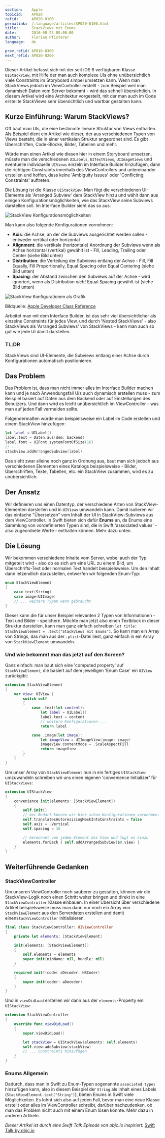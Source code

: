 ```yaml
---
section:    Apple
topicid:    AP020
refid:      AP020-0100
permalink:  /:language/articles/AP020-0100.html
title:      StackViews mit Enums
date:       2016-08-23 00:00:00
author:     Florian Pfisterer
language:   de

prev_refid: AP010-0300
next_refid: AP020-0200
---
```


Dieser Artikel befasst sich mit der seit iOS 9 verfügbaren Klasse `UIStackView`,
mit Hilfe der man auch komplexe UIs ohne unübersichtlich viele Constraints im Storyboard simpel umsetzen kann. Wenn man
StackViews jedoch im ViewController erstellt - zum Beispiel weil man dynamisch Daten vom Server bekommt - wird das
schnell übersichtlich. In diesem Artikel wird eine Architektur vorgestellt, mit der man auch im Code erstellte
StackViews sehr übersichtlich und wartbar gestalten kann.  

## Kurze Einführung: Warum StackViews?
Oft baut man UIs, die eine bestimmte lineare Struktur von Views enthalten. Als Beispiel dient ein Artikel wie dieser,
der aus verschiedenen Typen von Views besteht, die in einer vertikalen Struktur angeordnet sind. Es gibt Überschriften,
Code-Blöcke, Bilder, Tabellen und mehr.

Würde man einen Artikel wie diesen hier in einem Storyboard umsetzen, müsste man die verschiedenen `UILabels`,
`UITextViews`, `UIImageViews` und eventuelle individuelle `UIViews` einzeln im Interface Builder hinzufügen, dann die
richtigen Constraints innerhalb des ViewControllers und untereinander erstellen und hoffen, dass keine 'Ambiguity
Issues' oder 'Conflicting Constraints' auftreten.

Die Lösung ist die Klasse `UIStackView`. Man fügt die verschiedenen UI-Elemente als 'Arranged Subview' dem StackView
hinzu und wählt dann aus einigen Konfigurationsmöglichkeiten, wie das StackView seine Subviews darstellen soll. Im
Interface Builder sieht das so aus:

![StackView
Konfigurationsmöglichkeiten](../../../BestPractices/public/images/AP020/0100/stackview-configuration-options-in-interface-builder.png)

Man kann also folgende Konfigurationen vornehmen:

* **Axis**: die Achse, an der die Subviews ausgerichtet werden sollen - entweder vertikal oder horizontal
* **Alignment**: die vertikale (horizontale) Anordnung der Subviews wenn als Achse horizontal (vertikal) gewählt ist -
Fill, Leading, Trailing oder Center (siehe Bild unten)
* **Distribution**: die Verteilung der Subviews entlang der Achse - Fill, Fill Equally, Fill Proportionally, Equal
Spacing oder Equal Centering (siehe Bild unten)
* **Spacing**: der Abstand zwischen den Subviews auf der Achse - wird ignoriert, wenn als Distribution _nicht_ Equal
Spacing gewählt ist  (siehe Bild unten)

![StackView Konfigurationen als
Grafik](../../../BestPractices/public/images/AP020/0100/stackview-configurations-scheme.png)

Bildquelle: [Apple Developer Class
Reference](https://developer.apple.com/library/ios/documentation/UIKit/Reference/UIStackView_Class_Reference/)

Arbeitet man mit dem Interface Builder, ist das sehr viel übersichtlicher als einzelne Constraints für jedes View, und
durch 'Nested StackViews' - also StackViews als 'Arranged Subviews' von StackViews - kann man auch so gut wie jede UI
damit darstellen.

### TL;DR
StackViews sind UI-Elemente, die Subviews entlang einer Achse durch Konfigurationen automatisch positionieren.

## Das Problem
Das Problem ist, dass man nicht immer alles im Interface Builder machen kann und je nach Anwendungsfall UIs auch
dynamisch erstellen muss - zum Beispiel basiert auf Daten aus dem Backend oder auf Einstellungen des Benutzers. Und dann
wird es leicht unübersichtlich im ViewController - was man auf jeden Fall vermeiden sollte.

Folgendermaßen würde man beispielsweise ein Label im Code erstellen und einem StackView hinzufügen:

```swift
let label = UILabel()
label.text = Daten.aus(dem: backend)
label.font = UIFont.systemFontOfSize(16)
// ...
stackview.addArrangedSubview(label)
```
Das sieht zwar alleine noch ganz in Ordnung aus, baut man sich jedoch aus verschiedenen Elementen eines Katalogs
beispielsweise - Bilder, Überschriften, Texte, Tabellen, etc. ein StackView zusammen, wird es zu unübersichtlich.

## Der Ansatz
Wir definieren uns einen Datentyp, der verschiedene Arten von StackView-Elementen darstellen und in `UIViews` umwandeln
kann. Damit isolieren wir das einfache "Übersetzen" vom Inhalt der UI in StackView-Subviews aus dem ViewController. In
Swift bieten sich dafür **Enums** an, da Enums eine Sammlung von vordefinierten Typen sind, die in Swift 'associated
values' - also zugeordnete Werte - enthalten können. Mehr dazu unten.

## Die Lösung
Wir bekommen verschiedene Inhalte vom Server, wobei auch der Typ mitgeteilt wird - also ob es sich um eine URL zu einem
Bild, um Überschrifts-Text oder normalen Text handelt beispielsweise. Um den Inhalt dann letzendlich darzustellen,
entwerfen wir folgenden Enum-Typ:

```swift
enum StackViewElement
{
    case text(String)
    case image(UIImage)
    // ... weitere Typen wenn gebraucht
}
```

Dieser kann die für unser Beispiel relevanten 2 Typen von Informationen - Text und Bilder - speichern. Möchte man jetzt
also einen Textblock in dieser Struktur darstellen, kann man ganz einfach schreiben `let title: StackViewElement =
.text("StackViews mit Enums")`. So kann man ein Array von Strings, das man aus der `.plist`-Datei liest, ganz einfach in
ein Array von `StackViewElement` umwandeln.

### Und wie bekommt man das jetzt auf den Screen?
Ganz einfach: man baut sich eine 'computed property' auf `StackViewElement`, die basiert auf dem jeweiligen 'Enum Case'
ein `UIView` zurückgibt:

```swift
extension StackViewElement
{
    var view: UIView {
        switch self
        {
            case .text(let content):
                let label = UILabel()
                label.text = content
                // weitere Konfigurationen ...
                return label

            case .image(let image):
                let imageView = UIImageView(image: image)
                imageView.contentMode = .ScaleAspectFill
                return imageView
        }
    }
}
```

Um unser Array von `StackViewElement` nun in ein fertiges `UIStackView` umzuwandeln schreiben wir uns einen eigenen
'convenience Initializer' für `UIStackViews`:

```swift
extension UIStackView
{
    convenience init(elements: [StackViewElement])
    {
        self.init()
        // bei Bedarf können wir hier schon Konfigurationen vornehmen:
        self.translatesAutoresizingMaskIntoConstraints = false
        self.axis = .Vertical
        self.spacing = 10

        // berechnet von jedem Element das View und fügt es hinzu
        elements.forEach { self.addArrangedSubview($0.view) }
    }
}
```

## Weiterführende Gedanken

### StackViewController
Um unseren ViewController noch sauberer zu gestalten, können wir die StackView-Logik noch einen  Schritt weiter bringen
und direkt in eine `StackViewController` Klasse einbauen. In einer  Übersicht über verschiedene Artikel beispielsweise
muss man dann nur noch ein Array von   `StackViewElement` aus den Serverdaten erstellen und damit
einen`StackViewController`  initialisieren.

```swift
final class StackViewController: UIViewController
{
    private let elements: [StackViewElement]

    init(elements: [StackViewElement])
    {
        self.elements = elements
        super.init(nibName: nil, bundle: nil)
    }

    required init?(coder aDecoder: NSCoder)
    {
        super.init(coder: aDecoder)
    }
}
```
Und in `viewDidLoad` erstellen wir dann aus der `elements`-Property ein `UIStackView`:

```swift
extension StackViewController
{
    override func viewDidLoad()
    {
        super.viewDidLoad()

        let stackView = UIStackView(elements: self.elements)
        self.view.addSubview(stackView)
        // ... Constraints hinzufügen
    }
}
```

### Enums Allgemein
Dadurch, dass man in Swift zu Enum-Typen sogenannte `associated types` hinzufügen kann, also in diesem Beispiel der
`String` als Inhalt eines Labels (`StackViewElement.text("String")`), bieten Enums in Swift viele Möglichkeiten. Es
lohnt sich also auf jeden Fall, bevor man eine neue Klasse erstellt oder alles im ViewController schreibt, darüber
nachzudenken, ob man das Problem nicht auch mit einem Enum lösen könnte. Mehr dazu in anderen Artikeln.


_Dieser Artikel ist durch eine Swift Talk Episode von objc.io inspiriert:_
[Swift Talk by objc.io](https://talk.objc.io/episodes/S01E07-stack-views-with-enums)
